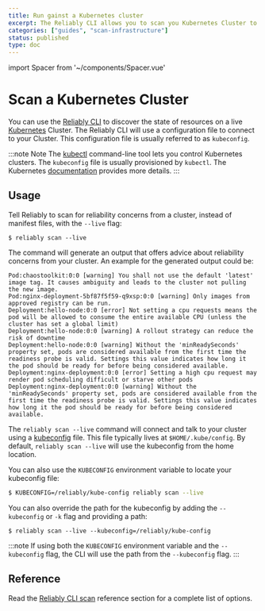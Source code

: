 ```yaml
---
title: Run gainst a Kubernetes cluster
excerpt: The Reliably CLI allows you to scan you Kubernetes Cluster to surface potential reliability weaknesses, and fix them before problems happen.
categories: ["guides", "scan-infrastructure"]
status: published
type: doc
---
```


import Spacer from '~/components/Spacer.vue'

# Scan a Kubernetes Cluster

You can use the [Reliably CLI][reliablyCLI] to discover the state of resources
on a live [Kubernetes](https://kubernetes.io/docs/home/) Cluster.
The Reliably CLI will use a configuration file to connect to your Cluster. This
configuration file is usually referred to as `kubeconfig`.

:::note Note
  The [kubectl](https://kubernetes.io/docs/reference/kubectl/overview/)
  command-line tool lets you control Kubernetes clusters.
  The `kubeconfig` file is usually provisioned by `kubectl`. The Kubernetes
  [documentation][kubeconfig] provides more details.
:::

[reliablyCLI]: https://github.com/reliablyhq/cli/
[kubeconfig]: https://kubernetes.io/docs/concepts/configuration/organize-cluster-access-kubeconfig/

## Usage

Tell Reliably to scan for reliability concerns from a cluster, instead of
manifest files, with the `--live` flag:

```
$ reliably scan --live
```

The command will generate an output that offers advice about reliability
concerns from your cluster. An example for the generated output could be:

```
Pod:chaostoolkit:0:0 [warning] You shall not use the default 'latest' image tag. It causes ambiguity and leads to the cluster not pulling the new image.
Pod:nginx-deployment-5bf87f5f59-q9xsp:0:0 [warning] Only images from approved registry can be run.
Deployment:hello-node:0:0 [error] Not setting a cpu requests means the pod will be allowed to consume the entire available CPU (unless the cluster has set a global limit)
Deployment:hello-node:0:0 [warning] A rollout strategy can reduce the risk of downtime
Deployment:hello-node:0:0 [warning] Without the 'minReadySeconds' property set, pods are considered available from the first time the readiness probe is valid. Settings this value indicates how long it the pod should be ready for before being considered available.
Deployment:nginx-deployment:0:0 [error] Setting a high cpu request may render pod scheduling difficult or starve other pods
Deployment:nginx-deployment:0:0 [warning] Without the 'minReadySeconds' property set, pods are considered available from the first time the readiness probe is valid. Settings this value indicates how long it the pod should be ready for before being considered available.
```

The `reliably scan --live` command will connect and talk to your
cluster using a [kubeconfig][kubeconfig] file. This file typically lives at
`$HOME/.kube/config`. By default, `reliably scan --live` will use
the kubeconfig from the home location.

You can also use the `KUBECONFIG` environment variable to locate your kubeconfig
file:

```bash
$ KUBECONFIG=/reliably/kube-config reliably scan --live
```

You can also override the path for the kubeconfig by adding the `--kubeconfig`
or `-k` flag and providing a path:

```
$ reliably scan --live --kubeconfig=/reliably/kube-config
```

<Spacer />

:::note
If using both the `KUBECONFIG` environment variable and the `--kubeconfig` flag,
the CLI will use the path from the `--kubeconfig` flag.
:::

## Reference

Read the [Reliably CLI scan][cli-ref] reference section for a complete list of
options.

[cli-ref]: /docs/reference/cli/reliably-scan/

[kubeconfig]: https://kubernetes.io/docs/concepts/configuration/organize-cluster-access-kubeconfig/
